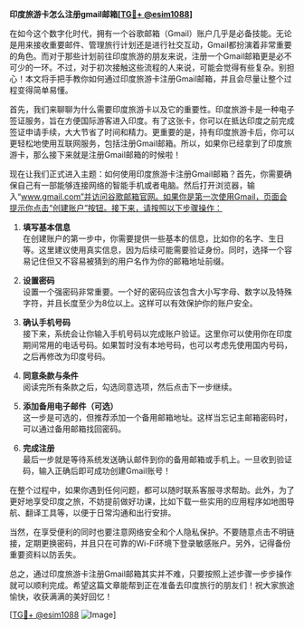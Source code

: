 **印度旅游卡怎么注册gmail邮箱[[TG💪+ @esim1088](https://t.me/s/esim1088)]**

在如今这个数字化时代，拥有一个谷歌邮箱（Gmail）账户几乎是必备技能。无论是用来接收重要邮件、管理旅行计划还是进行社交互动，Gmail都扮演着非常重要的角色。而对于那些计划前往印度旅游的朋友来说，注册一个Gmail邮箱更是必不可少的一环。不过，对于初次接触这些流程的人来说，可能会觉得有些复杂。别担心！本文将手把手教你如何通过印度旅游卡注册Gmail邮箱，并且会尽量让整个过程变得简单易懂。

首先，我们来聊聊为什么需要印度旅游卡以及它的重要性。印度旅游卡是一种电子签证服务，旨在方便国际游客进入印度。有了这张卡，你可以在抵达印度之前完成签证申请手续，大大节省了时间和精力。更重要的是，持有印度旅游卡后，你可以更轻松地使用互联网服务，包括注册Gmail邮箱。所以，如果你已经拿到了印度旅游卡，那么接下来就是注册Gmail邮箱的时候啦！

现在让我们正式进入主题：如何使用印度旅游卡注册Gmail邮箱？首先，你需要确保自己有一部能够连接网络的智能手机或者电脑。然后打开浏览器，输入“www.gmail.com”并访问谷歌邮箱官网。如果你是第一次使用Gmail，页面会提示你点击“创建账户”按钮。接下来，请按照以下步骤操作：

1. **填写基本信息**  
   在创建账户的第一步中，你需要提供一些基本的信息，比如你的名字、生日等。这里建议使用真实信息，因为后续可能需要验证身份。同时，选择一个容易记住但又不容易被猜到的用户名作为你的邮箱地址前缀。

2. **设置密码**  
   设置一个强密码非常重要。一个好的密码应该包含大小写字母、数字以及特殊字符，并且长度至少为8位以上。这样可以有效保护你的账户安全。

3. **确认手机号码**  
   接下来，系统会让你输入手机号码以完成账户验证。这里你可以使用你在印度期间常用的电话号码。如果暂时没有本地号码，也可以考虑先使用国内号码，之后再修改为印度号码。

4. **同意条款与条件**  
   阅读完所有条款之后，勾选同意选项，然后点击下一步继续。

5. **添加备用电子邮件（可选）**  
   这一步是可选的，但推荐添加一个备用邮箱地址。这样当忘记主邮箱密码时，可以通过备用邮箱找回密码。

6. **完成注册**  
   最后一步就是等待系统发送确认邮件到你的备用邮箱或手机上。一旦收到验证码，输入正确后即可成功创建Gmail账号！

在整个过程中，如果你遇到任何问题，都可以随时联系客服寻求帮助。此外，为了更好地享受印度之旅，不妨提前做好功课，比如下载一些实用的应用程序如地图导航、翻译工具等，以便于日常沟通和出行安排。

当然，在享受便利的同时也要注意网络安全和个人隐私保护。不要随意点击不明链接，定期更换密码，并且只在可靠的Wi-Fi环境下登录敏感账户。另外，记得备份重要资料以防丢失。

总之，通过印度旅游卡注册Gmail邮箱其实并不难，只要按照上述步骤一步步操作就可以顺利完成。希望这篇文章能帮到正在准备去印度旅行的朋友们！祝大家旅途愉快，收获满满的美好回忆！

[[TG💪+ @esim1088](https://t.me/s/esim1088) ![Image](https://i.postimg.cc/4NQfJmqS/Snipaste-2025-05-13-00-14-12.png)]